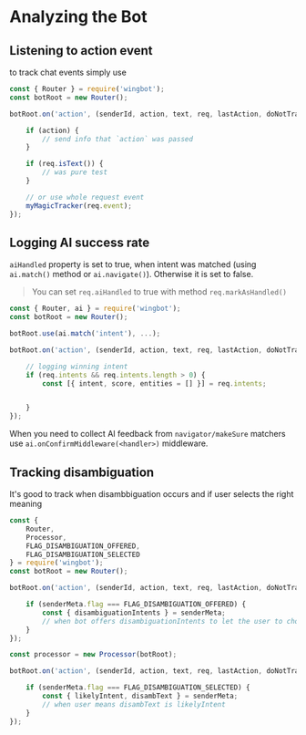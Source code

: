 # Analyzing the Bot

## Listening to action event

to track chat events simply use

```javascript
const { Router } = require('wingbot');
const botRoot = new Router();

botRoot.on('action', (senderId, action, text, req, lastAction, doNotTrack, skill, res) => {

    if (action) {
        // send info that `action` was passed
    }

    if (req.isText()) {
        // was pure test
    }

    // or use whole request event
    myMagicTracker(req.event);
});
```

## Logging AI success rate

`aiHandled` property is set to true, when intent was matched (using `ai.match()` method or `ai.navigate()`). Otherwise it is set to false.

> You can set `req.aiHandled` to true with method `req.markAsHandled()`

```javascript
const { Router, ai } = require('wingbot');
const botRoot = new Router();

botRoot.use(ai.match('intent'), ...);

botRoot.on('action', (senderId, action, text, req, lastAction, doNotTrack, skill, res) => {

    // logging winning intent
    if (req.intents && req.intents.length > 0) {
        const [{ intent, score, entities = [] }] = req.intents;


    }
});
```

When you need to collect AI feedback from `navigator/makeSure` matchers use `ai.onConfirmMiddleware(<handler>)` middleware.

## Tracking disambiguation

It's good to track when disambbiguation occurs and if user selects the right meaning

```javascript
const {
    Router,
    Processor,
    FLAG_DISAMBIGUATION_OFFERED,
    FLAG_DISAMBIGUATION_SELECTED
} = require('wingbot');
const botRoot = new Router();

botRoot.on('action', (senderId, action, text, req, lastAction, doNotTrack, skill, res) => {

    if (senderMeta.flag === FLAG_DISAMBIGUATION_OFFERED) {
        const { disambiguationIntents } = senderMeta;
        // when bot offers disambiguationIntents to let the user to choose
    }
});

const processor = new Processor(botRoot);

botRoot.on('action', (senderId, action, text, req, lastAction, doNotTrack, skill, senderMeta) => {

    if (senderMeta.flag === FLAG_DISAMBIGUATION_SELECTED) {
        const { likelyIntent, disambText } = senderMeta;
        // when user means disambText is likelyIntent
    }
});

```